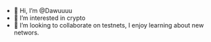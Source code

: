 - 👋 Hi, I’m @Dawuuuu
- 👀 I’m interested in crypto
- 💞️ I’m looking to collaborate on testnets, I enjoy learning about new networs.

<!---
Dawuuuu/Dawuuuu is a ✨ special ✨ repository because its `README.md` (this file) appears on your GitHub profile.
You can click the Preview link to take a look at your changes.
--->
